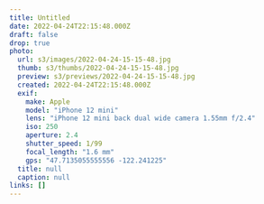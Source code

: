 ```yaml
---
title: Untitled
date: 2022-04-24T22:15:48.000Z
draft: false
drop: true
photo:
  url: s3/images/2022-04-24-15-15-48.jpg
  thumb: s3/thumbs/2022-04-24-15-15-48.jpg
  preview: s3/previews/2022-04-24-15-15-48.jpg
  created: 2022-04-24T22:15:48.000Z
  exif:
    make: Apple
    model: "iPhone 12 mini"
    lens: "iPhone 12 mini back dual wide camera 1.55mm f/2.4"
    iso: 250
    aperture: 2.4
    shutter_speed: 1/99
    focal_length: "1.6 mm"
    gps: "47.7135055555556 -122.241225"
  title: null
  caption: null
links: []
---
```

